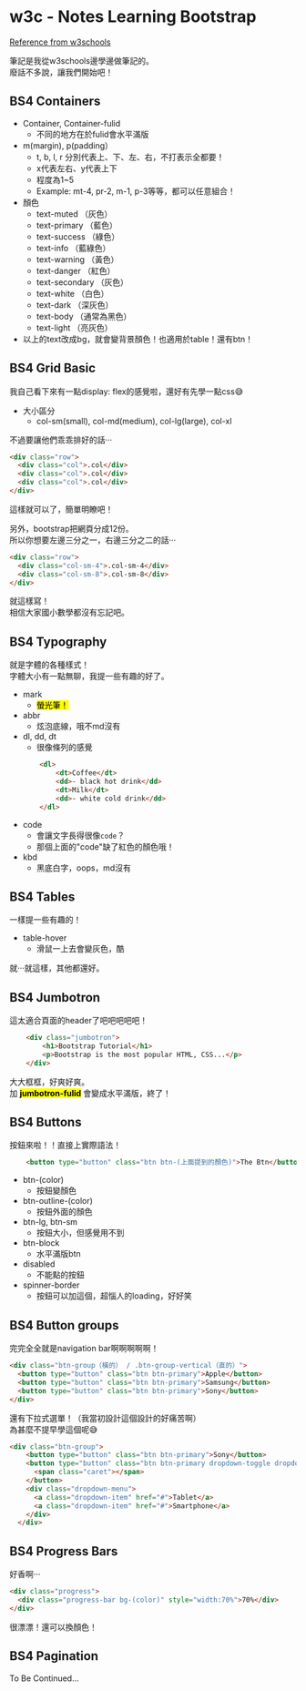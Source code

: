 # w3c - Notes Learning Bootstrap

[Reference from w3schools](https://www.w3schools.com/bootstrap4/default.asp)

筆記是我從w3schools邊學邊做筆記的。  
廢話不多說，讓我們開始吧！
  
## BS4 Containers
* Container, Container-fulid
    * 不同的地方在於fulid會水平滿版
* m(margin), p(padding）
    * t, b, l, r 分別代表上、下、左、右，不打表示全都要！
    * x代表左右、y代表上下
    * 程度為1~5
    * Example: mt-4, pr-2, m-1, p-3等等，都可以任意組合！
* 顏色
    * text-muted （灰色）
    * text-primary （藍色）
    * text-success （綠色）
    * text-info （藍綠色）
    * text-warning （黃色）
    * text-danger （紅色）
    * text-secondary （灰色）
    * text-white （白色）
    * text-dark （深灰色）
    * text-body （通常為黑色）
    * text-light （亮灰色）
* 以上的text改成bg，就會變背景顏色！也適用於table！還有btn！

## BS4 Grid Basic
我自己看下來有一點display: flex的感覺啦，還好有先學一點css😅
* 大小區分
    * col-sm(small), col-md(medium), col-lg(large), col-xl

不過要讓他們乖乖排好的話···
```html
<div class="row">
  <div class="col">.col</div>
  <div class="col">.col</div>
  <div class="col">.col</div>
</div>
```
這樣就可以了，簡單明瞭吧！

另外，bootstrap把網頁分成12份。  
所以你想要左邊三分之一，右邊三分之二的話···
```html
<div class="row">
  <div class="col-sm-4">.col-sm-4</div>
  <div class="col-sm-8">.col-sm-8</div>
</div>
```
就這樣寫！  
相信大家國小數學都沒有忘記吧。

## BS4 Typography
就是字體的各種樣式！  
字體大小有一點無聊，我提一些有趣的好了。
* mark
    * <mark>螢光筆！</mark>
* abbr
    * <abbr>炫泡底線，哦不md沒有</abbr>
* dl, dd, dt
    * 很像條列的感覺
    ```html
        <dl>
            <dt>Coffee</dt>
            <dd>- black hot drink</dd>
            <dt>Milk</dt>
            <dd>- white cold drink</dd>
        </dl>  
    ```
* code
    * 會讓文字長得很像<code>code</code>？
    * 那個上面的"code"缺了紅色的顏色哦！
* kbd
    * <kbd>黑底白字</kbd>，oops，md沒有

## BS4 Tables
一樣提一些有趣的！
* table-hover
    * 滑鼠一上去會變灰色，酷

就···就這樣，其他都還好。

## BS4 Jumbotron
這太適合頁面的header了吧吧吧吧吧！
```html
    <div class="jumbotron">
        <h1>Bootstrap Tutorial</h1>
        <p>Bootstrap is the most popular HTML, CSS...</p>
    </div>
```
大大框框，好爽好爽。  
加 <mark>**jumbotron-fulid**</mark> 會變成水平滿版，終了！

## BS4 Buttons
按鈕來啦！！直接上實際語法！
```html
    <button type="button" class="btn btn-(上面提到的顏色)">The Btn</button>
```
* btn-(color)
    * 按鈕變顏色
* btn-outline-(color)
    * 按鈕外面的顏色
* btn-lg, btn-sm
    * 按鈕大小，但感覺用不到
* btn-block
    * 水平滿版btn
* disabled
    * 不能點的按鈕
* spinner-border
    * 按鈕可以加這個，超惱人的loading，好好笑

## BS4 Button groups
完完全全就是navigation bar啊啊啊啊啊！
```html
<div class="btn-group（橫的） / .btn-group-vertical（直的）">
  <button type="button" class="btn btn-primary">Apple</button>
  <button type="button" class="btn btn-primary">Samsung</button>
  <button type="button" class="btn btn-primary">Sony</button>
</div>
```

還有下拉式選單！（我當初設計這個設計的好痛苦啊）  
為甚麼不提早學這個呢😅
```html
<div class="btn-group">
    <button type="button" class="btn btn-primary">Sony</button>
    <button type="button" class="btn btn-primary dropdown-toggle dropdown-toggle-split" data-toggle="dropdown">
      <span class="caret"></span>
    </button>
    <div class="dropdown-menu">
      <a class="dropdown-item" href="#">Tablet</a>
      <a class="dropdown-item" href="#">Smartphone</a>
    </div>
  </div>
```

## BS4 Progress Bars
好香啊···
```html
<div class="progress">
  <div class="progress-bar bg-(color)" style="width:70%">70%</div>
</div>
```
很漂漂！還可以換顏色！

## BS4 Pagination
To Be Continued...